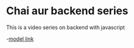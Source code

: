 # Chai aur backend series 

This is a video series on backend with javascript

-[model link](https://app.eraser.io/workspace/YtPqZ1VogxGy1jzIDkzj?origin=share)